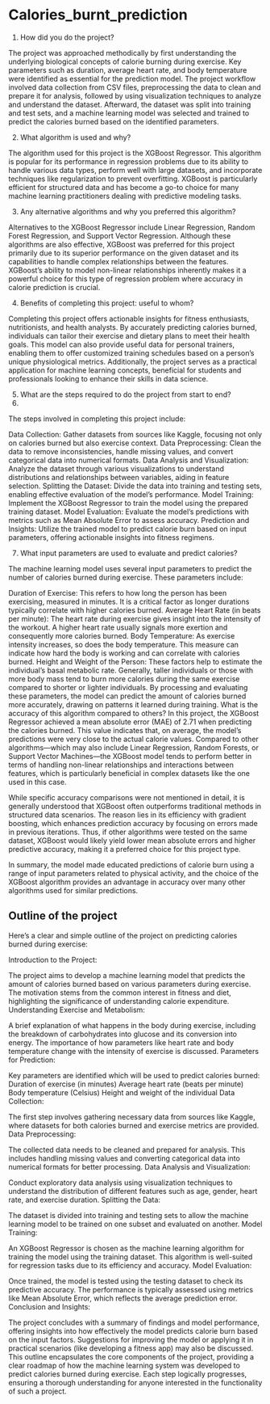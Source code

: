 # Calories_burnt_prediction

1. How did you do the project?
   
The project was approached methodically by first understanding the underlying biological concepts of calorie burning during exercise. Key parameters such as duration, average heart rate, and body temperature were identified as essential for the prediction model. The project workflow involved data collection from CSV files, preprocessing the data to clean and prepare it for analysis, followed by using visualization techniques to analyze and understand the dataset. Afterward, the dataset was split into training and test sets, and a machine learning model was selected and trained to predict the calories burned based on the identified parameters.

2. What algorithm is used and why?
   
The algorithm used for this project is the XGBoost Regressor. This algorithm is popular for its performance in regression problems due to its ability to handle various data types, perform well with large datasets, and incorporate techniques like regularization to prevent overfitting. XGBoost is particularly efficient for structured data and has become a go-to choice for many machine learning practitioners dealing with predictive modeling tasks.

3. Any alternative algorithms and why you preferred this algorithm?
   
Alternatives to the XGBoost Regressor include Linear Regression, Random Forest Regression, and Support Vector Regression. Although these algorithms are also effective, XGBoost was preferred for this project primarily due to its superior performance on the given dataset and its capabilities to handle complex relationships between the features. XGBoost’s ability to model non-linear relationships inherently makes it a powerful choice for this type of regression problem where accuracy in calorie prediction is crucial.

4. Benefits of completing this project: useful to whom?
   
Completing this project offers actionable insights for fitness enthusiasts, nutritionists, and health analysts. By accurately predicting calories burned, individuals can tailor their exercise and dietary plans to meet their health goals. This model can also provide useful data for personal trainers, enabling them to offer customized training schedules based on a person’s unique physiological metrics. Additionally, the project serves as a practical application for machine learning concepts, beneficial for students and professionals looking to enhance their skills in data science.

5. What are the steps required to do the project from start to end?
6. 
The steps involved in completing this project include:

Data Collection: Gather datasets from sources like Kaggle, focusing not only on calories burned but also exercise context.
Data Preprocessing: Clean the data to remove inconsistencies, handle missing values, and convert categorical data into numerical formats.
Data Analysis and Visualization: Analyze the dataset through various visualizations to understand distributions and relationships between variables, aiding in feature selection.
Splitting the Dataset: Divide the data into training and testing sets, enabling effective evaluation of the model’s performance.
Model Training: Implement the XGBoost Regressor to train the model using the prepared training dataset.
Model Evaluation: Evaluate the model’s predictions with metrics such as Mean Absolute Error to assess accuracy.
Prediction and Insights: Utilize the trained model to predict calorie burn based on input parameters, offering actionable insights into fitness regimens.

7. What input parameters are used to evaluate and predict calories?
   
The machine learning model uses several input parameters to predict the number of calories burned during exercise. These parameters include:

Duration of Exercise: This refers to how long the person has been exercising, measured in minutes. It is a critical factor as longer durations typically correlate with higher calories burned.
Average Heart Rate (in beats per minute): The heart rate during exercise gives insight into the intensity of the workout. A higher heart rate usually signals more exertion and consequently more calories burned.
Body Temperature: As exercise intensity increases, so does the body temperature. This measure can indicate how hard the body is working and can correlate with calories burned.
Height and Weight of the Person: These factors help to estimate the individual’s basal metabolic rate. Generally, taller individuals or those with more body mass tend to burn more calories during the same exercise compared to shorter or lighter individuals.
By processing and evaluating these parameters, the model can predict the amount of calories burned more accurately, drawing on patterns it learned during training.
What is the accuracy of this algorithm compared to others?
In this project, the XGBoost Regressor achieved a mean absolute error (MAE) of 2.71 when predicting the calories burned. This value indicates that, on average, the model’s predictions were very close to the actual calorie values. Compared to other algorithms—which may also include Linear Regression, Random Forests, or Support Vector Machines—the XGBoost model tends to perform better in terms of handling non-linear relationships and interactions between features, which is particularly beneficial in complex datasets like the one used in this case.

While specific accuracy comparisons were not mentioned in detail, it is generally understood that XGBoost often outperforms traditional methods in structured data scenarios. The reason lies in its efficiency with gradient boosting, which enhances prediction accuracy by focusing on errors made in previous iterations. Thus, if other algorithms were tested on the same dataset, XGBoost would likely yield lower mean absolute errors and higher predictive accuracy, making it a preferred choice for this project type.

In summary, the model made educated predictions of calorie burn using a range of input parameters related to physical activity, and the choice of the XGBoost algorithm provides an advantage in accuracy over many other algorithms used for similar predictions.

## Outline of the project
Here’s a clear and simple outline of the project on predicting calories burned during exercise:

Introduction to the Project:

The project aims to develop a machine learning model that predicts the amount of calories burned based on various parameters during exercise.
The motivation stems from the common interest in fitness and diet, highlighting the significance of understanding calorie expenditure.
Understanding Exercise and Metabolism:

A brief explanation of what happens in the body during exercise, including the breakdown of carbohydrates into glucose and its conversion into energy.
The importance of how parameters like heart rate and body temperature change with the intensity of exercise is discussed.
Parameters for Prediction:

Key parameters are identified which will be used to predict calories burned:
Duration of exercise (in minutes)
Average heart rate (beats per minute)
Body temperature (Celsius)
Height and weight of the individual
Data Collection:

The first step involves gathering necessary data from sources like Kaggle, where datasets for both calories burned and exercise metrics are provided.
Data Preprocessing:

The collected data needs to be cleaned and prepared for analysis. This includes handling missing values and converting categorical data into numerical formats for better processing.
Data Analysis and Visualization:

Conduct exploratory data analysis using visualization techniques to understand the distribution of different features such as age, gender, heart rate, and exercise duration.
Splitting the Data:

The dataset is divided into training and testing sets to allow the machine learning model to be trained on one subset and evaluated on another.
Model Training:

An XGBoost Regressor is chosen as the machine learning algorithm for training the model using the training dataset. This algorithm is well-suited for regression tasks due to its efficiency and accuracy.
Model Evaluation:

Once trained, the model is tested using the testing dataset to check its predictive accuracy.
The performance is typically assessed using metrics like Mean Absolute Error, which reflects the average prediction error.
Conclusion and Insights:

The project concludes with a summary of findings and model performance, offering insights into how effectively the model predicts calorie burn based on the input factors.
Suggestions for improving the model or applying it in practical scenarios (like developing a fitness app) may also be discussed.
This outline encapsulates the core components of the project, providing a clear roadmap of how the machine learning system was developed to predict calories burned during exercise. Each step logically progresses, ensuring a thorough understanding for anyone interested in the functionality of such a project.
